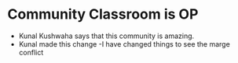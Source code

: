 # Community Classroom is OP

- Kunal Kushwaha says that this community is amazing.
- Kunal made this change
-I have changed things to see the marge conflict
